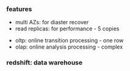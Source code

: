 ### features
- multi AZs: for diaster recover
- read replicas: for performance - 5 copies

+ oltp: online transition processing - one row
+ olap: online analysis processing - complex

### redshift: data warehouse
